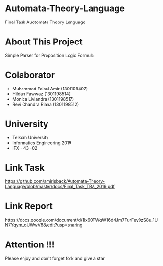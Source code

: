 # Automata-Theory-Language
Final Task Auotomata Theory Language

# About This Project
Simple Parser for Proposition Logic Formula

# Colaborator
- Muhammad Faisal Amir  (1301198497)
- Hildan Fawwaz         (1301198514)
- Monica Liviandra      (1301198517)
- Revi Chandra Riana    (1301198512)

# University
- Telkom University
- Informatics Engineering 2019
- IFX - 43 -02

# Link Task
https://github.com/amirisback/Automata-Theory-Language/blob/master/docs/Final_Task_TBA_2019.pdf

# Link Report
https://docs.google.com/document/d/1lx60FWgW16d4Jm7FurFey0zS8u_1UN7Yqym_oUWwV88/edit?usp=sharing

# Attention !!!
Please enjoy and don't forget fork and give a star